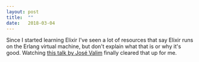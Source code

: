 ```yaml
---
layout: post
title:  ""
date:   2018-03-04
---
```

Since I started learning Elixir I've seen a lot of resources that say Elixir runs on the Erlang virtual machine, but don't explain what that is or why it's good. Watching [this talk by José Valim](https://vimeo.com/53221562) finally cleared that up for me.
